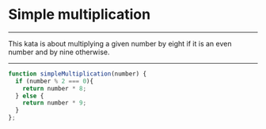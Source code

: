 # Simple multiplication

***
This kata is about multiplying a given number by eight if it is an even number and by nine otherwise.
***

```js
function simpleMultiplication(number) {
  if (number % 2 === 0){
    return number * 8;
  } else {
    return number * 9;
  }
};
```